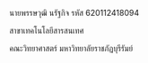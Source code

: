นายพรรษวุฒิ นรัฐกิจ
รหัส 620112418094

สาขาเทคโนโลยีสารสนเทศ

คณะวิทยาศาสตร์
มหาวิทยาลัยราชภัฏบุรีรัมย์